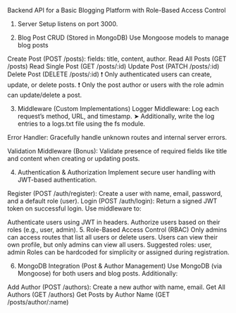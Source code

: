 Backend API for a Basic Blogging Platform with Role-Based Access Control

1. Server Setup
 listens on port 3000.


2. Blog Post CRUD (Stored in MongoDB)
Use Mongoose models to manage blog posts

Create Post (POST /posts): fields: title, content, author.
Read All Posts (GET /posts)
Read Single Post (GET /posts/:id)
Update Post (PATCH /posts/:id)
Delete Post (DELETE /posts/:id)
❗ Only authenticated users can create, update, or delete posts. ❗ Only the post author or users with the role admin can update/delete a post.


3. Middleware (Custom Implementations)
Logger Middleware: Log each request’s method, URL, and timestamp. ➤ Additionally, write the log entries to a logs.txt file using the fs module.

Error Handler: Gracefully handle unknown routes and internal server errors.

Validation Middleware (Bonus): Validate presence of required fields like title and content when creating or updating posts.

4. Authentication & Authorization
Implement secure user handling with JWT-based authentication.

Register (POST /auth/register): Create a user with name, email, password, and a default role (user).
Login (POST /auth/login): Return a signed JWT token on successful login.
Use middleware to:

Authenticate users using JWT in headers.
Authorize users based on their roles (e.g., user, admin).
5. Role-Based Access Control (RBAC)
Only admins can access routes that list all users or delete users.
Users can view their own profile, but only admins can view all users.
Suggested roles: user, admin Roles can be hardcoded for simplicity or assigned during registration.

6. MongoDB Integration (Post & Author Management)
Use MongoDB (via Mongoose) for both users and blog posts. Additionally:

Add Author (POST /authors): Create a new author with name, email.
Get All Authors (GET /authors)
Get Posts by Author Name (GET /posts/author/:name)
